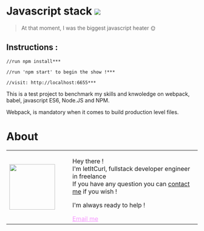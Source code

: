 # Javascript stack [![](https://img.shields.io/badge/autor-letItCurl-red.svg)](https://www.linkedin.com/in/roland-lopez-developer/?locale=en_US)
> At that moment, I was the biggest javascript heater 🌞

## Instructions :
```
//run npm install***

//run 'npm start' to begin the show !***

//visit: http://localhost:6655***
```

This is a test project to benchmark my skills and knwoledge on webpack, babel, javascript ES6, Node.JS and NPM.

Webpack, is mandatory when it comes to build production level files.

# About

<table style="border: none;">
  <tr>
    <td>
      <div style="width: 120px;">
        <img style="width: 120px;" src="https://res.cloudinary.com/duydvdaxd/image/upload/w_120,c_fill,ar_1:1,g_auto/v1587723517/Rodeooo_khmmmu.jpg"/>
    </div>
    </td>
    <td>
      <div style="margin-left: 30px;">
        <p>Hey there !</br>
        I'm letItCurl, fullstack developer engineer in freelance</br>
        If you have any question you can <a href="https://www.linkedin.com/in/roland-lopez-developer/?locale=en_US">contact me</a> if you wish !</p>
        <p>I'm always ready to help !</p>
        <a style="color: #f694ff;" href="mailto:rolandlopez.developer@gmail.com?subject=Hey!Areyouavailable?">Email me</a>
    </div>
    </td>
  </tr>
</table>
